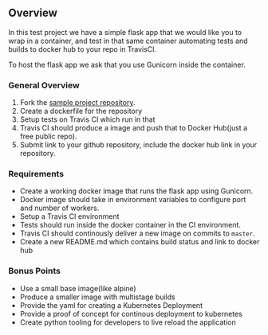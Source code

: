 ## Overview

In this test project we have a simple flask app that we would like you to wrap in a container, and test in that same container
automating tests and builds to docker hub to your repo in TravisCI.

To host the flask app we ask that you use Gunicorn inside the container.

### General Overview

 1. Fork the [sample project repository](https://github.com/MetisMachine/simple-python-http).
 2. Create a dockerfile for the repository
 3. Setup tests on Travis CI which run in that
 4. Travis CI should produce a image and push that to Docker Hub(just a free public repo).
 5. Submit link to your github repository, include the docker hub link in your repository.

### Requirements

 * Create a working docker image that runs the flask app using Gunicorn.
 * Docker image should take in environment variables to configure port and number of workers.
 * Setup a Travis CI environment
 * Tests should run inside the docker container in the CI environment.
 * Travis CI should continously deliver a new image on commits to `master`.
 * Create a new README.md which contains build status and link to docker hub

### Bonus Points

 * Use a small base image(like alpine)
 * Produce a smaller image with multistage builds
 * Provide the yaml for creating a Kubernetes Deployment
 * Provide a proof of concept for continous deployment to kubernetes
 * Create python tooling for developers to live reload the application
